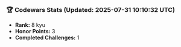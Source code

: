 ### 🏆 Codewars Stats (Updated: 2025-07-31 10:10:32 UTC)

- **Rank:** 8 kyu
- **Honor Points:** 3
- **Completed Challenges:** 1
